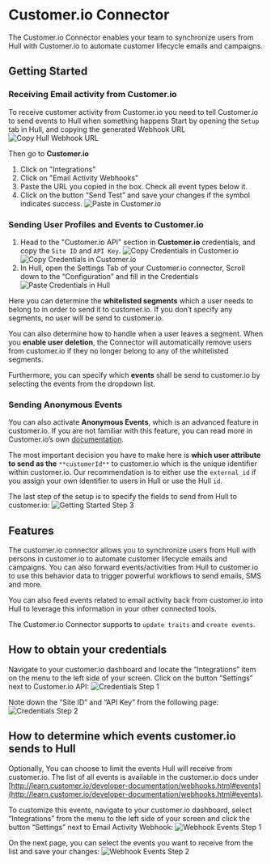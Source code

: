# Customer.io Connector

The Customer.io Connector enables your team to synchronize users from Hull with Customer.io to automate customer lifecycle emails and campaigns.

## Getting Started

### Receiving Email activity from Customer.io
To receive customer activity from Customer.io you need to tell Customer.io to send events to Hull when something happens
Start by opening the `Setup` tab in Hull, and copying the generated Webhook URL
![Copy Hull Webhook URL](./docs/HullWebhook.png)

Then go to **Customer.io**
1. Click on "Integrations"
2. Click on "Email Activity Webhooks"
3. Paste the URL you copied in the box. Check all event types below it.
4. Click on the button “Send Test” and save your changes if the symbol indicates success.
![Paste in Customer.io](./docs/webhooks.png)

### Sending User Profiles and Events to Customer.io
1. Head to the "Customer.io API" section in **Customer.io** credentials, and copy the `Site ID` and `API Key`.
![Copy Credentials in Customer.io](./docs/credentials01.png)
![Copy Credentials in Customer.io](./docs/credentials02.png)
2. In Hull, open the Settings Tab of your Customer.io connector, Scroll down to the “Configuration” and fill in the Credentials
![Paste Credentials in Hull](./docs/credentials.png)


Here you can determine the **whitelisted segments** which a user needs to belong to in order to send it to customer.io. If you don’t specify any segments, no user will be send to customer.io.

You can also determine how to handle when a user leaves a segment. When you **enable user deletion**, the Connector will automatically remove users from customer.io if they no longer belong to any of the whitelisted segments.

Furthermore, you can specify which **events** shall be send to customer.io by selecting the events from the dropdown list.

### Sending Anonymous Events
You can also activate **Anonymous Events**, which is an advanced feature in customer.io. If you are not familiar with this feature, you can read more in Customer.io’s own [documentation](https://learn.customer.io/recipes/anonymous-invite-emails.html).

The most important decision you have to make here is **which user attribute to send as the** `**customerId**` to customer.io which is the unique identifier within customer.io. Our recommendation is to either use the `external_id` if you assign your own identifier to users in Hull or use the Hull `id`.

The last step of the setup is to specify the fields to send from Hull to customer.io:
![Getting Started Step 3](./docs/gettingstarted03.png)

## Features

The customer.io connector allows you to synchronize users from Hull with persons in customer.io to automate customer lifecycle emails and campaigns. You can also forward events/activities from Hull to customer.io to use this behavior data to trigger powerful workflows to send emails, SMS and more.

You can also feed events related to email activity back from customer.io into Hull to leverage this information in your other connected tools.

The Customer.io Connector supports to `update traits` and `create events`.

## How to obtain your credentials

Navigate to your customer.io dashboard and locate the “Integrations” item on the menu to the left side of your screen. Click on the button “Settings” next to Customer.io API:
![Credentials Step 1](./docs/credentials01.png)

Note down the “Site ID” and “API Key” from the following page:
![Credentials Step 2](./docs/credentials02.png)

## How to determine which events customer.io sends to Hull

Optionally, You can choose to limit the events Hull will receive from customer.io. The list of all events is available in the customer.io docs under [http://learn.customer.io/developer-documentation/webhooks.html#events](http://learn.customer.io/developer-documentation/webhooks.html#events).

To customize this events, navigate to your customer.io dashboard, select “Integrations” from the menu to the left side of your screen and click the button “Settings” next to Email Activity Webhook:
![Webhook Events Step 1](./docs/webhookevents01.png)

On the next page, you can select the events you want to receive from the list and save your changes:
![Webhook Events Step 2](./docs/webhookevents02.png)
